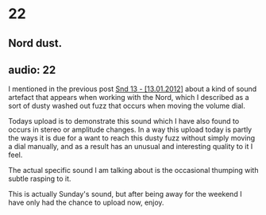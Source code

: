 # 22
## Nord dust.
audio: 22
---

I mentioned in the previous post <a href="http://www.mono-log.org/snd_13/" title="Snd 13 - [13.01.2012]">Snd 13 - [13.01.2012]</a> about a kind of sound artefact that appears when working with the Nord, which I described as a sort of dusty washed out fuzz that occurs when moving the volume dial. 

Todays upload is to demonstrate this sound which I have also found to occurs in stereo or amplitude changes. In a way this upload today is partly the ways it is due for a want to reach this dusty fuzz without simply moving a dial manually, and as a result has an unusual and interesting quality to it I feel. 

The actual specific sound I am talking about is the occasional thumping with subtle rasping to it.

This is actually Sunday's sound, but after being away for the weekend I have only had the chance to upload now, enjoy.